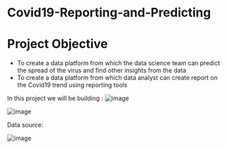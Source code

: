 # Covid19-Reporting-and-Predicting

# Project Objective 

* To create a data platform from which the data science team can predict the spread of the virus and find other insights from the data
* To create a data platform from which data analyst can create report on the Covid19 trend using reporting tools

 In this project we will be building :
 ![image](https://user-images.githubusercontent.com/108168020/221334114-bb1a4d7f-ab40-41b6-91c8-e75805d28ef3.png)

![image](https://user-images.githubusercontent.com/108168020/221334226-e5bc74f7-83bf-4974-9566-d475ad5aa96a.png)

Data source: 

![image](https://user-images.githubusercontent.com/108168020/221334189-04fddb91-f214-4f87-9547-e7c3fdae7e56.png)


             
